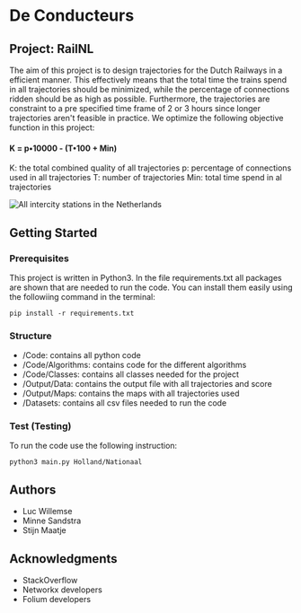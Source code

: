 # De Conducteurs

## Project: RailNL

The aim of this project is to design trajectories for the Dutch Railways in a efficient manner. This effectively means that the total time the trains spend in all trajectories should be minimized, while the percentage of connections ridden should be as high as possible. Furthermore, the trajectories are constraint to a pre specified time frame of 2 or 3 hours since longer trajectories aren't feasible in practice. We optimize the following objective function in this project:

#### K = p•10000 - (T•100 + Min)

K: the total combined quality of all trajectories
p: percentage of connections used in all trajectories
T: number of trajectories
Min: total time spend in al trajectories

![All intercity stations in the Netherlands](/Output/Maps/screenshot.jpg)

## Getting Started

### Prerequisites

This project is written in Python3. In the file requirements.txt all packages are shown that are needed to run the code. You can install them easily using the followiing command in the terminal:

```
pip install -r requirements.txt
```

### Structure

* /Code: contains all python code
* /Code/Algorithms: contains code for the different algorithms
* /Code/Classes: contains all classes needed for the project
* /Output/Data: contains the output file with all trajectories and score
* /Output/Maps: contains the maps with all trajectories used
* /Datasets: contains all csv files needed to run the code

### Test (Testing)

To run the code use the following instruction: 

```
python3 main.py Holland/Nationaal
```

## Authors

* Luc Willemse
* Minne Sandstra
* Stijn Maatje

## Acknowledgments

* StackOverflow
* Networkx developers
* Folium developers

